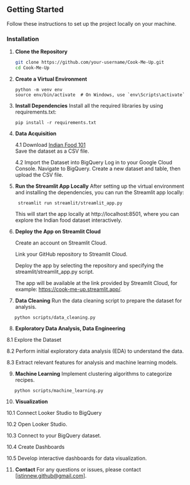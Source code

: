 ## Getting Started

Follow these instructions to set up the project locally on your machine.

### Installation

1. **Clone the Repository**
   ```bash
   git clone https://github.com/your-username/Cook-Me-Up.git
   cd Cook-Me-Up

2. **Create a Virtual Environment**
   ```
   python -m venv env
   source env/bin/activate  # On Windows, use `env\Scripts\activate`

3. **Install Dependencies**
   Install all the required libraries by using requirements.txt:
   ```
   pip install -r requirements.txt

4. **Data Acquisition**

   4.1 Download [Indian Food 101](https://www.kaggle.com/datasets/nehaprabhavalkar/indian-food-101)  
    Save the dataset as a CSV file.
   
   4.2 Import the Dataset into BigQuery
    Log in to your Google Cloud Console.
    Navigate to BigQuery.
    Create a new dataset and table, then upload the CSV file.

5. **Run the Streamlit App Locally**
    After setting up the virtual environment and installing the dependencies, you can run the Streamlit app locally:
   ```
    streamlit run streamlit/streamlit_app.py
   ```
   This will start the app locally at http://localhost:8501, where you can explore the Indian food dataset interactively.

6. **Deploy the App on Streamlit Cloud**

   Create an account on Streamlit Cloud.

   Link your GitHub repository to Streamlit Cloud.

   Deploy the app by selecting the repository and specifying the streamlit/streamlit_app.py script.

   The app will be available at the link provided by Streamlit Cloud, for example: https://cook-me-up.streamlit.app/.

7. **Data Cleaning**
   Run the data cleaning script to prepare the dataset for analysis.
```
   python scripts/data_cleaning.py
```

8. **Exploratory Data Analysis, Data Engineering**

8.1 Explore the Dataset

8.2 Perform initial exploratory data analysis (EDA) to understand the data.

8.3 Extract relevant features for analysis and machine learning models.

9. **Machine Learning**
   Implement clustering algorithms to categorize recipes.
```
   python scripts/machine_learning.py
```

10. **Visualization**

10.1 Connect Looker Studio to BigQuery

10.2 Open Looker Studio.

10.3 Connect to your BigQuery dataset.

10.4 Create Dashboards

10.5 Develop interactive dashboards for data visualization.
   
11. **Contact**
For any questions or issues, please contact [istinnew.github@gmail.com].
